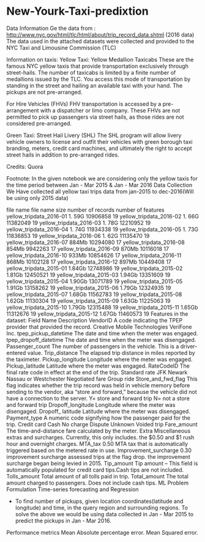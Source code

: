 # New-Yourk-Taxi-predixtion

Data Information
Ge the data from : http://www.nyc.gov/html/tlc/html/about/trip_record_data.shtml (2016 data) The data used in the attached datasets were collected and provided to the NYC Taxi and Limousine Commission (TLC)

Information on taxis:
Yellow Taxi: Yellow Medallion Taxicabs
These are the famous NYC yellow taxis that provide transportation exclusively through street-hails. The number of taxicabs is limited by a finite number of medallions issued by the TLC. You access this mode of transportation by standing in the street and hailing an available taxi with your hand. The pickups are not pre-arranged.

For Hire Vehicles (FHVs)
FHV transportation is accessed by a pre-arrangement with a dispatcher or limo company. These FHVs are not permitted to pick up passengers via street hails, as those rides are not considered pre-arranged.

Green Taxi: Street Hail Livery (SHL)
The SHL program will allow livery vehicle owners to license and outfit their vehicles with green borough taxi branding, meters, credit card machines, and ultimately the right to accept street hails in addition to pre-arranged rides.

Credits: Quora

Footnote:
In the given notebook we are considering only the yellow taxis for the time period between Jan - Mar 2015 & Jan - Mar 2016
Data Collection
We Have collected all yellow taxi trips data from jan-2015 to dec-2016(Will be using only 2015 data)

file name	file name size	number of records	number of features
yellow_tripdata_2016-01	1. 59G	10906858	19
yellow_tripdata_2016-02	1. 66G	11382049	19
yellow_tripdata_2016-03	1. 78G	12210952	19
yellow_tripdata_2016-04	1. 74G	11934338	19
yellow_tripdata_2016-05	1. 73G	11836853	19
yellow_tripdata_2016-06	1. 62G	11135470	19
yellow_tripdata_2016-07	884Mb	10294080	17
yellow_tripdata_2016-08	854Mb	9942263	17
yellow_tripdata_2016-09	870Mb	10116018	17
yellow_tripdata_2016-10	933Mb	10854626	17
yellow_tripdata_2016-11	868Mb	10102128	17
yellow_tripdata_2016-12	897Mb	10449408	17
yellow_tripdata_2015-01	1.84Gb	12748986	19
yellow_tripdata_2015-02	1.81Gb	12450521	19
yellow_tripdata_2015-03	1.94Gb	13351609	19
yellow_tripdata_2015-04	1.90Gb	13071789	19
yellow_tripdata_2015-05	1.91Gb	13158262	19
yellow_tripdata_2015-06	1.79Gb	12324935	19
yellow_tripdata_2015-07	1.68Gb	11562783	19
yellow_tripdata_2015-08	1.62Gb	11130304	19
yellow_tripdata_2015-09	1.63Gb	11225063	19
yellow_tripdata_2015-10	1.79Gb	12315488	19
yellow_tripdata_2015-11	1.65Gb	11312676	19
yellow_tripdata_2015-12	1.67Gb	11460573	19
Features in the dataset:
Field Name	Description
VendorID	A code indicating the TPEP provider that provided the record.
Creative Mobile Technologies
VeriFone Inc.
tpep_pickup_datetime	The date and time when the meter was engaged.
tpep_dropoff_datetime	The date and time when the meter was disengaged.
Passenger_count	The number of passengers in the vehicle. This is a driver-entered value.
Trip_distance	The elapsed trip distance in miles reported by the taximeter.
Pickup_longitude	Longitude where the meter was engaged.
Pickup_latitude	Latitude where the meter was engaged.
RateCodeID	The final rate code in effect at the end of the trip.
Standard rate
JFK
Newark
Nassau or Westchester
Negotiated fare
Group ride
Store_and_fwd_flag	This flag indicates whether the trip record was held in vehicle memory before sending to the vendor, aka “store and forward,” because the vehicle did not have a connection to the server. Y= store and forward trip N= not a store and forward trip
Dropoff_longitude	Longitude where the meter was disengaged.
Dropoff_ latitude	Latitude where the meter was disengaged.
Payment_type	A numeric code signifying how the passenger paid for the trip.
Credit card
Cash
No charge
Dispute
Unknown
Voided trip
Fare_amount	The time-and-distance fare calculated by the meter.
Extra	Miscellaneous extras and surcharges. Currently, this only includes. the $0.50 and $1 rush hour and overnight charges.
MTA_tax	0.50 MTA tax that is automatically triggered based on the metered rate in use.
Improvement_surcharge	0.30 improvement surcharge assessed trips at the flag drop. the improvement surcharge began being levied in 2015.
Tip_amount	Tip amount – This field is automatically populated for credit card tips.Cash tips are not included.
Tolls_amount	Total amount of all tolls paid in trip.
Total_amount	The total amount charged to passengers. Does not include cash tips.
ML Problem Formulation
Time-series forecasting and Regression


- To find number of pickups, given location coordinates(latitude and longitude) and time, in the query region and surrounding regions.
To solve the above we would be using data collected in Jan - Mar 2015 to predict the pickups in Jan - Mar 2016.

Performance metrics
Mean Absolute percentage error.
Mean Squared error.

